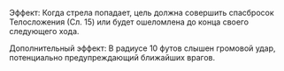 Эффект: Когда стрела попадает, цель должна совершить спасбросок Телосложения (Сл. 15) или будет ошеломлена до конца своего следующего хода.

Дополнительный эффект: В радиусе 10 футов слышен громовой удар, потенциально предупреждающий ближайших врагов.